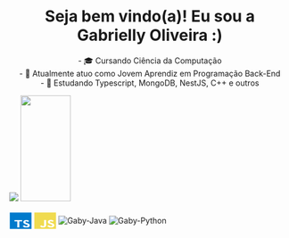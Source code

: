
<div>
  <h1 align="center">
   Seja bem vindo(a)! Eu sou a Gabrielly Oliveira :)
  </h1>
  <p align = "center"> 
    - 🎓 Cursando Ciência da Computação <br>
    - 🔭 Atualmente atuo como Jovem Aprendiz em Programação Back-End <br>
    - 🌱 Estudando Typescript, MongoDB, NestJS, C++ e outros <br> 
    <a href = "https://github.com/GabriellyOlinsc">
    </a></p>
  
  <img  height="190em" src="https://github-readme-stats.vercel.app/api?username=GabriellyOlinsc&show_icons=true&theme=github_dark&include_all_commits=true&count_private=true"/>
  <img   height="190em" width="90" src="https://github-readme-stats.vercel.app/api/top-langs/?username=GabriellyOlinsc&theme=github_dark&hide_border=false&&layout=compact"/>
</div>

<div valign = "top"><br>
  <img align="center" alt="Gaby-Ts" height="30" width="40" src="https://raw.githubusercontent.com/devicons/devicon/master/icons/typescript/typescript-plain.svg">
  <img align="center" alt="Gaby-Js" height="30" width="40" src="https://raw.githubusercontent.com/devicons/devicon/master/icons/javascript/javascript-plain.svg">
  <img align="center" alt="Gaby-Java" height="30" width="40" src="https://cdn.jsdelivr.net/gh/devicons/devicon/icons/java/java-original.svg" />
  <img align="center" alt="Gaby-Python" height="30" width="40" src="https://cdn.jsdelivr.net/gh/devicons/devicon/icons/python/python-original.svg" />          
</div>
